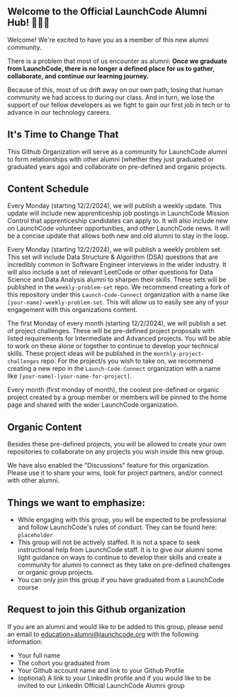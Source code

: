 ## Welcome to the Official LaunchCode Alumni Hub! 🚀🚀🚀

Welcome! We're excited to have you as a member of this new alumni community.

There is a problem that most of us encounter as alumni: 
**Once we graduate from LaunchCode, there is no longer a defined place for us to gather, collaborate, and continue our learning journey.** 

Because of this, most of us drift away on our own path, losing that human community we had access to during our class.
And in turn, we lose the support of our fellow developers as we fight to gain our first job in tech or to advance in our technology careers.

## It's Time to Change That

This Github Organization will serve as a community for LaunchCode alumni to form relationships with other alumni (whether they just graduated or graduated years ago) and collaborate on pre-defined and organic projects. 

## Content Schedule

Every Monday (starting 12/2/2024), we will publish a weekly update.
This update will include new apprenticeship job postings in LaunchCode Mission Control that apprenticeship candidates can apply to.
It will also include new on LaunchCode volunteer opportunities, and other LaunchCode news. 
It will be a concise update that allows both new and old alumni to stay in the loop.

Every Monday (starting 12/2/2024), we will publish a weekly problem set. 
This set will include Data Structure & Algorithm (DSA) questions that are incredibly common in Software Engineer interviews in the wider industry.
It will also include a set of relevant LeetCode or other questions for Data Science and Data Analysis alumni to sharpen their skills.
These sets will be published in the `weekly-problem-set` repo. 
We recommend creating a fork of this repository under this `Launch-Code-Connect` organization with a name like `[your-name]-weekly-problem-set`.
This will allow us to easily see any of your engagement with this organizations content.

The first Monday of every month (starting 12/2/2024), we will publish a set of project challenges.
These will be pre-defined project proposals with listed requirements for Intermediate and Advanced projects.
You will be able to work on these alone or together to continue to develop your technical skills.
These project ideas will be published in the `monthly-project-challenges` repo.
For the project/s you wish to take on, we recommend creating a new repo in the `Launch-Code-Connect` organization with a name like `[your-name]-[your-name-for-project]`.

Every month (first monday of month), the coolest pre-defined or organic project created by a group member or members will be pinned to the home page and shared with the wider LaunchCode organization.

## Organic Content

Besides these pre-defined projects, you will be allowed to create your own repositories to collaborate on any projects you wish inside this new group.

We have also enabled the "Discussions" feature for this organization.
Please use it to share your wins, look for project partners, and/or connect with other alumni.

## Things we want to emphasize:
*  While engaging with this group, you will be expected to be professional and follow LaunchCode's rules of conduct. They can be found here: `placeholder`
*  This group will not be actively staffed. It is not a space to seek instructional help from LaunchCode staff. It is to give our alumni some light guidance on ways to continue to develop their skills and create a community for alumni to connect as they take on pre-defined challenges or organic group projects.
* You can only join this group if you have graduated from a LaunchCode course


## Request to join this Github organization
If you are an alumni and would like to be added to this group, please send an email to education+alumni@launchcode.org with the following information:
- Your full name
- The cohort you graduated from 
- Your Github account name and link to your Github Profile
- (optional) A link to your LinkedIn profile and if you would like to be invited to our Linkedin Official LaunchCode Alumni group 

